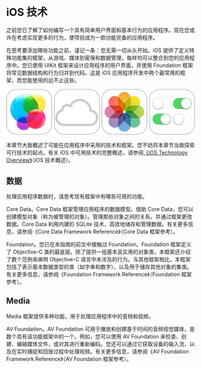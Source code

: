 # iOS 技术

之前您已了解了如何编写一个具有简单用户界面和基本行为的应用程序。现在您或许在考虑实现更多的行为，使项目成为一款功能完备的应用程序。

在思考要添加哪些功能之前，谨记一条：您无需一切从头开始。iOS 提供了定义特殊功能集的框架，从游戏、媒体到密保和数据管理，每样均可以整合到您的应用程序中。您已使用 UIKit 框架来设计应用程序的用户界面，并使用 Foundation 框架将常见数据结构和行为归并到代码。这是 iOS 应用程序开发中两个最常用的框架，而您能使用的远不止这些。

![](images/technologies_2x.png)

本章节大致概述了可能在应用程序中采用的技术和框架。您不妨将本章节当做探索可行技术的起点。有关 iOS 中可用技术的完整概述，请参阅[《iOS Technology Overview》](https://developer.apple.com/library/ios/documentation/Miscellaneous/Conceptual/iPhoneOSTechOverview/Introduction/Introduction.html#//apple_ref/doc/uid/TP40007898)（iOS 技术概述）。

## 数据

处理应用程序数据时，请思考现有框架中有哪些可用的功能。

Core Data。Core Data 框架管理应用程序的数据模型。借助 Core Data，您可以创建模型对象（称为被管理的对象）。管理那些对象之间的关系，并通过框架更改数据。Core Data 利用内建的 SQLite 技术，高效地储存和管理数据。有关更多信息，请参阅《Core Data Framework Reference》（Core Data 框架参考）。

Foundation。您已在本指南的前文中接触过 Foundation。Foundation 框架定义了 Objective-C 类的最底层。除了提供一组基本且实用的对象类，本框架还介绍了数个范例来阐明 Objective-C 语言中未涉及的行为。与其他框架相比，本框架包括了表示基本数据类型的类（如字串和数字），以及用于储存其他对象的集类。有关更多信息，请参阅《Foundation Framework Reference》（Foundation 框架参考）。

## Media

Media 框架提供多种功能，用于处理应用程序中的音频和视频。

AV Foundation。AV Foundation 可用于播放和创建基于时间的音频视觉媒体，是数个具有该功能框架中的一个。例如，您可以使用 AV Foundation 来检查、创建、编辑媒体文件，或对其进行重新编码。您还可以通过它获取设备的输入流，以及在实时捕捉和回放过程中处理视频。有关更多信息，请参阅《AV Foundation Framework Reference》（AV Foundation 框架参考）。